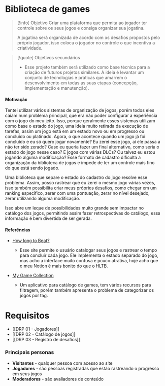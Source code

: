 # Biblioteca de games

> [!info] Objetivo
> Criar uma plataforma que permita ao jogador ter controle sobre os seus jogos e consiga organizar sua jogatina.
> 
> A jogatina será organizada de acordo com os desafios propostos pelo próprio jogador, isso coloca o jogador no controle o que incentiva a criatividade.

> [!quote] Objetivos secundários
> - Esse projeto também será utilizado como base técnica para a criação de futuros projetos similares. A ideia é levantar um conjunto de tecnologias e práticas que amarrem o desenvolvimento em todas as suas etapas (concepção, implementação e manutenção).

#### Motivação

Tentei utilizar vários sistemas de organização de jogos, porém todos eles caiam num problema principal, que era não poder configurar a experiência com o jogo do meu jeito. Isso, porque geralmente esses sistemas utilizam como base o estado do jogo, uma ideia muito retirada da execução de tarefas, assim um jogo está em um estado novo ou em progresso ou concluído ou platinado. Agora, o que acontece quando um jogo já foi concluído e eu só quero jogar novamente? Eu zerei esse jogo, ai ele passa a não ter sido zerado? Caso eu queria fazer um final alternativo, como seria o estado do jogo nesse caso? E jogos com várias DLCs? Ou talvez eu estou jogando alguma modificação? Esse formato de cadastro dificulta a organização da biblioteca de jogos e impede de ter um controle mais fino do que está sendo jogado.

Uma biblioteca que separe o estado do cadastro do jogo resolve esse problema. Assim, posso rastrear que eu zerei o mesmo jogo várias vezes, isso também possibilita criar meus próprios desafios, como chegar em um ranking específico, zerar com uma pontuação, zerar no nível desejado, zerar utilizando alguma modificação. 

Isso abre um leque de possibilidades muito grande sem impactar no catálogo dos jogos, permitindo assim fazer retrospectivas do catálogo, essa informação é bem divertida de ser gerada.

#### Referências

- [How long to Beat?](https://howlongtobeat.com/)
	- Esse site permite o usuário catalogar seus jogos e rastrear o tempo para concluir cada jogo. Ele implementa o estado separado do jogo, mas acho a interface muito confusa e pouco atrativa, hoje acho que o meu Notion é mais bonito do que o HLTB.

- [My Game Collection](https://play.google.com/store/apps/details?id=com.tuyware.mygamecollection&hl=pt_BR&pli=1)
	- Um aplicativo para catálogo de games, tem vários recursos para filtragem, porém também apresenta o problema de categorizar os jogos por tag.

# Requisitos

- [[DRP 01 - Jogadores]]
- [[DRP 02 - Catálogo de jogos]]
- [[DRP 03 - Registro de desafios]]

### Principais personas

- **Visitantes** - qualquer pessoa com acesso ao site
- **Jogadores** - são pessoas registradas que estão rastreando o progresso em seus jogos
- **Moderadores** - são avaliadores de conteúdo
